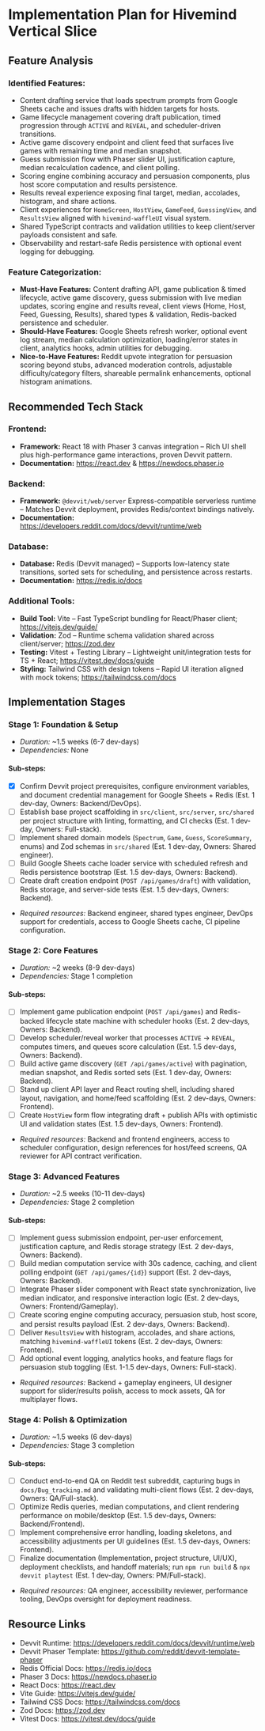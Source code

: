 # Implementation Plan for Hivemind Vertical Slice

## Feature Analysis

### Identified Features:

- Content drafting service that loads spectrum prompts from Google Sheets cache and issues drafts with hidden targets for hosts.
- Game lifecycle management covering draft publication, timed progression through `ACTIVE` and `REVEAL`, and scheduler-driven transitions.
- Active game discovery endpoint and client feed that surfaces live games with remaining time and median snapshot.
- Guess submission flow with Phaser slider UI, justification capture, median recalculation cadence, and client polling.
- Scoring engine combining accuracy and persuasion components, plus host score computation and results persistence.
- Results reveal experience exposing final target, median, accolades, histogram, and share actions.
- Client experiences for `HomeScreen`, `HostView`, `GameFeed`, `GuessingView`, and `ResultsView` aligned with `hivemind-waffleUI` visual system.
- Shared TypeScript contracts and validation utilities to keep client/server payloads consistent and safe.
- Observability and restart-safe Redis persistence with optional event logging for debugging.

### Feature Categorization:

- **Must-Have Features:** Content drafting API, game publication & timed lifecycle, active game discovery, guess submission with live median updates, scoring engine and results reveal, client views (Home, Host, Feed, Guessing, Results), shared types & validation, Redis-backed persistence and scheduler.
- **Should-Have Features:** Google Sheets refresh worker, optional event log stream, median calculation optimization, loading/error states in client, analytics hooks, admin utilities for debugging.
- **Nice-to-Have Features:** Reddit upvote integration for persuasion scoring beyond stubs, advanced moderation controls, adjustable difficulty/category filters, shareable permalink enhancements, optional histogram animations.

## Recommended Tech Stack

### Frontend:

- **Framework:** React 18 with Phaser 3 canvas integration – Rich UI shell plus high-performance game interactions, proven Devvit pattern.
- **Documentation:** https://react.dev & https://newdocs.phaser.io

### Backend:

- **Framework:** `@devvit/web/server` Express-compatible serverless runtime – Matches Devvit deployment, provides Redis/context bindings natively.
- **Documentation:** https://developers.reddit.com/docs/devvit/runtime/web

### Database:

- **Database:** Redis (Devvit managed) – Supports low-latency state transitions, sorted sets for scheduling, and persistence across restarts.
- **Documentation:** https://redis.io/docs

### Additional Tools:

- **Build Tool:** Vite – Fast TypeScript bundling for React/Phaser client; https://vitejs.dev/guide/
- **Validation:** Zod – Runtime schema validation shared across client/server; https://zod.dev
- **Testing:** Vitest + Testing Library – Lightweight unit/integration tests for TS + React; https://vitest.dev/docs/guide
- **Styling:** Tailwind CSS with design tokens – Rapid UI iteration aligned with mock tokens; https://tailwindcss.com/docs

## Implementation Stages

### Stage 1: Foundation & Setup

- *Duration:* ~1.5 weeks (6-7 dev-days)
- *Dependencies:* None

#### Sub-steps:

- [x] Confirm Devvit project prerequisites, configure environment variables, and document credential management for Google Sheets + Redis (Est. 1 dev-day, Owners: Backend/DevOps).
- [ ] Establish base project scaffolding in `src/client`, `src/server`, `src/shared` per project structure with linting, formatting, and CI checks (Est. 1 dev-day, Owners: Full-stack).
- [ ] Implement shared domain models (`Spectrum`, `Game`, `Guess`, `ScoreSummary`, enums) and Zod schemas in `src/shared` (Est. 1 dev-day, Owners: Shared engineer).
- [ ] Build Google Sheets cache loader service with scheduled refresh and Redis persistence bootstrap (Est. 1.5 dev-days, Owners: Backend).
- [ ] Create draft creation endpoint (`POST /api/games/draft`) with validation, Redis storage, and server-side tests (Est. 1.5 dev-days, Owners: Backend).

- *Required resources:* Backend engineer, shared types engineer, DevOps support for credentials, access to Google Sheets cache, CI pipeline configuration.

### Stage 2: Core Features

- *Duration:* ~2 weeks (8-9 dev-days)
- *Dependencies:* Stage 1 completion

#### Sub-steps:

- [ ] Implement game publication endpoint (`POST /api/games`) and Redis-backed lifecycle state machine with scheduler hooks (Est. 2 dev-days, Owners: Backend).
- [ ] Develop scheduler/reveal worker that processes `ACTIVE` → `REVEAL`, computes timers, and queues score calculation (Est. 1.5 dev-days, Owners: Backend).
- [ ] Build active game discovery (`GET /api/games/active`) with pagination, median snapshot, and Redis sorted sets (Est. 1 dev-day, Owners: Backend).
- [ ] Stand up client API layer and React routing shell, including shared layout, navigation, and home/feed scaffolding (Est. 2 dev-days, Owners: Frontend).
- [ ] Create `HostView` form flow integrating draft + publish APIs with optimistic UI and validation states (Est. 1.5 dev-days, Owners: Frontend).

- *Required resources:* Backend and frontend engineers, access to scheduler configuration, design references for host/feed screens, QA reviewer for API contract verification.

### Stage 3: Advanced Features

- *Duration:* ~2.5 weeks (10-11 dev-days)
- *Dependencies:* Stage 2 completion

#### Sub-steps:

- [ ] Implement guess submission endpoint, per-user enforcement, justification capture, and Redis storage strategy (Est. 2 dev-days, Owners: Backend).
- [ ] Build median computation service with 30s cadence, caching, and client polling endpoint (`GET /api/games/{id}`) support (Est. 2 dev-days, Owners: Backend).
- [ ] Integrate Phaser slider component with React state synchronization, live median indicator, and responsive interaction logic (Est. 2 dev-days, Owners: Frontend/Gameplay).
- [ ] Create scoring engine computing accuracy, persuasion stub, host score, and persist results payload (Est. 2 dev-days, Owners: Backend).
- [ ] Deliver `ResultsView` with histogram, accolades, and share actions, matching `hivemind-waffleUI` tokens (Est. 2 dev-days, Owners: Frontend).
- [ ] Add optional event logging, analytics hooks, and feature flags for persuasion stub toggling (Est. 1-1.5 dev-days, Owners: Full-stack).

- *Required resources:* Backend + gameplay engineers, UI designer support for slider/results polish, access to mock assets, QA for multiplayer flows.

### Stage 4: Polish & Optimization

- *Duration:* ~1.5 weeks (6 dev-days)
- *Dependencies:* Stage 3 completion

#### Sub-steps:

- [ ] Conduct end-to-end QA on Reddit test subreddit, capturing bugs in `docs/Bug_tracking.md` and validating multi-client flows (Est. 2 dev-days, Owners: QA/Full-stack).
- [ ] Optimize Redis queries, median computations, and client rendering performance on mobile/desktop (Est. 1.5 dev-days, Owners: Backend/Frontend).
- [ ] Implement comprehensive error handling, loading skeletons, and accessibility adjustments per UI guidelines (Est. 1.5 dev-days, Owners: Frontend).
- [ ] Finalize documentation (Implementation, project structure, UI/UX), deployment checklists, and handoff materials; run `npm run build` & `npx devvit playtest` (Est. 1 dev-day, Owners: PM/Full-stack).

- *Required resources:* QA engineer, accessibility reviewer, performance tooling, DevOps oversight for deployment readiness.

## Resource Links

- Devvit Runtime: https://developers.reddit.com/docs/devvit/runtime/web
- Devvit Phaser Template: https://github.com/reddit/devvit-template-phaser
- Redis Official Docs: https://redis.io/docs
- Phaser 3 Docs: https://newdocs.phaser.io
- React Docs: https://react.dev
- Vite Guide: https://vitejs.dev/guide/
- Tailwind CSS Docs: https://tailwindcss.com/docs
- Zod Docs: https://zod.dev
- Vitest Docs: https://vitest.dev/docs/guide

